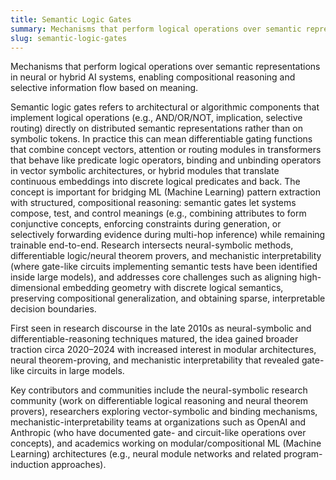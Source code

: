 ```yaml
---
title: Semantic Logic Gates
summary: Mechanisms that perform logical operations over semantic representations in neural or hybrid AI systems, enabling compositional reasoning and selective information flow based on meaning.
slug: semantic-logic-gates
---
```


Mechanisms that perform logical operations over semantic representations in neural or hybrid AI systems, enabling compositional reasoning and selective information flow based on meaning.

Semantic logic gates refers to architectural or algorithmic components that implement logical operations (e.g., AND/OR/NOT, implication, selective routing) directly on distributed semantic representations rather than on symbolic tokens. In practice this can mean differentiable gating functions that combine concept vectors, attention or routing modules in transformers that behave like predicate logic operators, binding and unbinding operators in vector symbolic architectures, or hybrid modules that translate continuous embeddings into discrete logical predicates and back. The concept is important for bridging ML (Machine Learning) pattern extraction with structured, compositional reasoning: semantic gates let systems compose, test, and control meanings (e.g., combining attributes to form conjunctive concepts, enforcing constraints during generation, or selectively forwarding evidence during multi-hop inference) while remaining trainable end-to-end. Research intersects neural-symbolic methods, differentiable logic/neural theorem provers, and mechanistic interpretability (where gate-like circuits implementing semantic tests have been identified inside large models), and addresses core challenges such as aligning high-dimensional embedding geometry with discrete logical semantics, preserving compositional generalization, and obtaining sparse, interpretable decision boundaries.

First seen in research discourse in the late 2010s as neural-symbolic and differentiable-reasoning techniques matured, the idea gained broader traction circa 2020–2024 with increased interest in modular architectures, neural theorem-proving, and mechanistic interpretability that revealed gate-like circuits in large models.

Key contributors and communities include the neural-symbolic research community (work on differentiable logical reasoning and neural theorem provers), researchers exploring vector-symbolic and binding mechanisms, mechanistic-interpretability teams at organizations such as OpenAI and Anthropic (who have documented gate- and circuit-like operations over concepts), and academics working on modular/compositional ML (Machine Learning) architectures (e.g., neural module networks and related program-induction approaches).